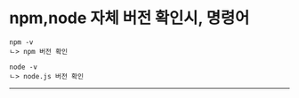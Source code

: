 # npm,node 자체 버전 확인시, 명령어   
   
    npm -v   
    ㄴ> npm 버전 확인   

    node -v   
    ㄴ> node.js 버전 확인   
       
* * *